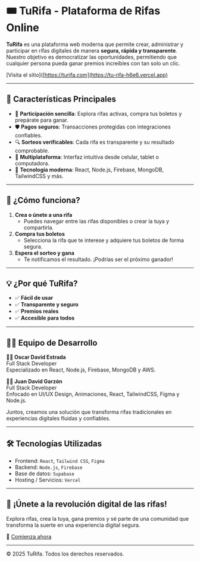 # 🎟️ TuRifa - Plataforma de Rifas Online

**TuRifa** es una plataforma web moderna que permite crear, administrar y participar en rifas digitales de manera **segura, rápida y transparente**. Nuestro objetivo es democratizar las oportunidades, permitiendo que cualquier persona pueda ganar premios increíbles con tan solo un clic.

[Visita el sitio]([https://turifa.com](https://tu-rifa-h6e6.vercel.app) 

---

## 🚀 Características Principales

- 🎯 **Participación sencilla**: Explora rifas activas, compra tus boletos y prepárate para ganar.
- 🛡️ **Pagos seguros**: Transacciones protegidas con integraciones confiables.
- 🔍 **Sorteos verificables**: Cada rifa es transparente y su resultado comprobable.
- 📱 **Multiplataforma**: Interfaz intuitiva desde celular, tablet o computadora.
- 🧠 **Tecnología moderna**: React, Node.js, Firebase, MongoDB, TailwindCSS y más.

---

## 🧩 ¿Cómo funciona?

1. **Crea o únete a una rifa**
   - Puedes navegar entre las rifas disponibles o crear la tuya y compartirla.
2. **Compra tus boletos**
   - Selecciona la rifa que te interese y adquiere tus boletos de forma segura.
3. **Espera el sorteo y gana**
   - Te notificamos el resultado. ¡Podrías ser el próximo ganador!

---

## 💡 ¿Por qué TuRifa?

- ✅ **Fácil de usar**
- ✅ **Transparente y seguro**
- ✅ **Premios reales**
- ✅ **Accesible para todos**

---

## 🧑‍💻 Equipo de Desarrollo

**👨‍💻 Oscar David Estrada**  
Full Stack Developer  
Especializado en React, Node.js, Firebase, MongoDB y AWS.

**👨‍💻 Juan David Garzón**  
Full Stack Developer  
Enfocado en UI/UX Design, Animaciones, React, TailwindCSS, Figma y Node.js.

Juntos, creamos una solución que transforma rifas tradicionales en experiencias digitales fluidas y confiables.

---

## 🛠️ Tecnologías Utilizadas

- Frontend: `React`, `Tailwind CSS`, `Figma`
- Backend: `Node.js`, `Firebase`
- Base de datos: `Supabase`
- Hosting / Servicios: `Vercel`

---





## 📣 ¡Únete a la revolución digital de las rifas!

Explora rifas, crea la tuya, gana premios y sé parte de una comunidad que transforma la suerte en una experiencia digital segura.

🔗 [Comienza ahora](https://tu-rifa-h6e6.vercel.app)

---

© 2025 TuRifa. Todos los derechos reservados.
